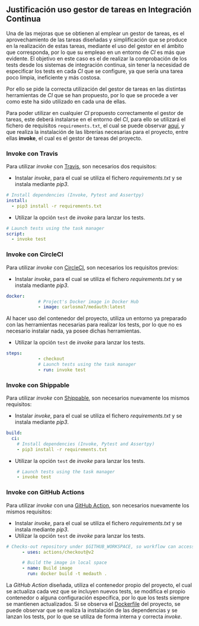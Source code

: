 ## Justificación uso gestor de tareas en Integración Continua

Una de las mejoras que se obtienen al emplear un gestor de tareas, es el aprovechamiento de las tareas diseñadas y simplificación que se produce en la realización de estas tareas, mediante el uso del gestor en el ámbito que corresponda, por lo que su empleao en un entorno de *CI* es más que evidente. El objetivo en este caso es el de realizar la comprobación de los tests desde los sistemas de integración continua, sin tener la necesidad de especificar los tests en cada *CI* que se configure, ya que sería una tarea poco limpia, ineficiente y más costosa.

Por ello se pide la correcta utilización del gestor de tareas en las distintas herramientas de *CI* que se han propuesto, por lo que se procede a ver como este ha sido utilizado en cada una de ellas.

Para poder utilizar en cualquier *CI* propuesto correctamente el gestor de tareas, este deberá instalarse en el entorno del *CI*, para ello se utilizará el fichero de requisitos ```requirements.txt```, el cual se puede observar [aquí](https://github.com/Carlosma7/MedAuth/blob/main/requirements.txt), y que realiza la instalación de las librerías necesarias para el proyecto, entre ellas **invoke**, el cual es el gestor de tareas del proyecto.

### Invoke con Travis

Para utilizar *invoke* con [Travis](https://github.com/Carlosma7/MedAuth/blob/main/.travis.yml), son necesarios dos requisitos:

* Instalar *invoke*, para el cual se utiliza el fichero *requirements.txt* y se instala mediante *pip3*.

```yaml
# Install dependencies (Invoke, Pytest and Assertpy)
install:
  - pip3 install -r requirements.txt
```

* Utilizar la opción ```test``` de *invoke* para lanzar los tests.

```yaml
# Launch tests using the task manager
script:
  - invoke test
```

### Invoke con CircleCI

Para utilizar *invoke* con [CircleCI](https://github.com/Carlosma7/MedAuth/blob/main/.circleci/config.yml), son necesarios los requisitos previos:

* Instalar *invoke*, para el cual se utiliza el fichero *requirements.txt* y se instala mediante *pip3*.

```yaml
docker:
            # Project's Docker image in Docker Hub
            - image: carlosma7/medauth:latest
```

Al hacer uso del contenedor del proyecto, utiliza un entorno ya preparado con las herramientas necesarias para realizar los tests, por lo que no es necesario instalar nada, ya posee dichas herramientas.

* Utilizar la opción ```test``` de *invoke* para lanzar los tests.

```yaml
steps:
            - checkout
            # Launch tests using the task manager
            - run: invoke test
```

### Invoke con Shippable

Para utilizar *invoke* con [Shippable](https://github.com/Carlosma7/MedAuth/blob/main/shippable.yml), son necesarios nuevamente los mismos requisitos:

* Instalar *invoke*, para el cual se utiliza el fichero *requirements.txt* y se instala mediante *pip3*.

```yaml
build:
  ci:
    # Install dependencies (Invoke, Pytest and Assertpy)
    - pip3 install -r requirements.txt
```

* Utilizar la opción ```test``` de *invoke* para lanzar los tests.

```yaml
	# Launch tests using the task manager
    - invoke test
```

### Invoke con GitHub Actions

Para utilizar *invoke* con una [GitHub Action](https://github.com/Carlosma7/MedAuth/blob/main/.github/workflows/github_actions_CI.yml), son necesarios nuevamente los mismos requisitos:

* Instalar *invoke*, para el cual se utiliza el fichero *requirements.txt* y se instala mediante *pip3*.
* Utilizar la opción ```test``` de *invoke* para lanzar los tests.

```yaml
# Checks-out repository under $GITHUB_WORKSPACE, so workflow can access it
      - uses: actions/checkout@v2

      # Build the image in local space
      - name: Build image
        run: docker build -t medauth .
```

La *GitHub Action* diseñada, utiliza el contenedor propio del proyecto, el cual se actualiza cada vez que se incluyen nuevos tests, se modifica el propio contenedor o alguna configuración específica, por lo que los tests siempre se mantienen actualizados. Si se observa el [Dockerfile](https://github.com/Carlosma7/MedAuth/blob/main/Dockerfile) del proyecto, se puede observar que se realiza la instalación de las dependencias y se lanzan los tests, por lo que se utiliza de forma interna y correcta *invoke*.
